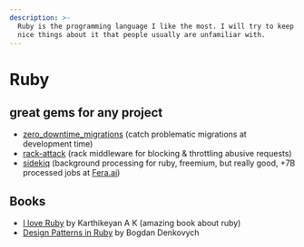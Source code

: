 ```yaml
---
description: >-
  Ruby is the programming language I like the most. I will try to keep here some
  nice things about it that people usually are unfamiliar with.
---
```


# Ruby

## great gems for any project

* [zero\_downtime\_migrations](https://github.com/LendingHome/zero_downtime_migrations) \(catch problematic migrations at development time\)
* [rack-attack](https://github.com/kickstarter/rack-attack) \(rack middleware for blocking & throttling abusive requests\)
* [sidekiq](https://github.com/mperham/sidekiq) \(background processing for ruby, freemium, but really good, +7B processed jobs at [Fera.ai](https://www.fera.ai/)\)

## Books

* [I love Ruby](https://i-love-ruby.gitlab.io/) by Karthikeyan A K \(amazing book about ruby\)
* [Design Patterns in Ruby](https://bogdanvlviv.com/posts/ruby/patterns/design-patterns-in-ruby.html) by Bogdan Denkovych

